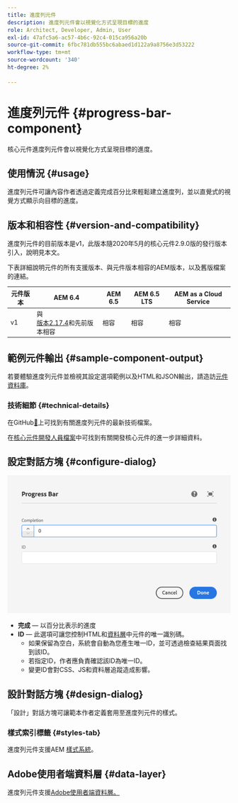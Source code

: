 ```yaml
---
title: 進度列元件
description: 進度列元件會以視覺化方式呈現目標的進度
role: Architect, Developer, Admin, User
exl-id: 47afc5a6-ac57-4b6c-92c4-015ca956a20b
source-git-commit: 6fbc781db555bc6abaed1d122a9a8756e3d53222
workflow-type: tm+mt
source-wordcount: '340'
ht-degree: 2%

---
```


# 進度列元件 {#progress-bar-component}

核心元件進度列元件會以視覺化方式呈現目標的進度。

## 使用情況 {#usage}

進度列元件可讓內容作者透過定義完成百分比來輕鬆建立進度列，並以直覺式的視覺方式顯示向目標的進度。

## 版本和相容性 {#version-and-compatibility}

進度列元件的目前版本是v1，此版本隨2020年5月的核心元件2.9.0版的發行版本引入，說明見本文。

下表詳細說明元件的所有支援版本、與元件版本相容的AEM版本，以及舊版檔案的連結。

| 元件版本 | AEM 6.4 | AEM 6.5 | AEM 6.5 LTS | AEM as a Cloud Service  |
|---|---|---|---|---|
| v1 | 與<br>[版本2.17.4](/help/versions.md)和先前版本相容 | 相容 | 相容 | 相容 |

## 範例元件輸出 {#sample-component-output}

若要體驗進度列元件並檢視其設定選項範例以及HTML和JSON輸出，請造訪[元件資料庫](https://adobe.com/go/aem_cmp_library_progressbar_tw)。

### 技術細節 {#technical-details}

在GitHub[&#128279;](https://adobe.com/go/aem_cmp_tech_progress_v1)上可找到有關進度列元件的最新技術檔案。

在[核心元件開發人員檔案](/help/developing/overview.md)中可找到有關開發核心元件的進一步詳細資料。

## 設定對話方塊 {#configure-dialog}

![進度列元件的編輯對話方塊](/help/assets/progress-bar-edit.png)

* **完成** — 以百分比表示的進度
* **ID** — 此選項可讓您控制HTML和[資料層](/help/developing/data-layer/overview.md)中元件的唯一識別碼。
   * 如果保留為空白，系統會自動為您產生唯一ID，並可透過檢查結果頁面找到該ID。
   * 若指定ID，作者應負責確認該ID為唯一ID。
   * 變更ID會對CSS、JS和資料層追蹤造成影響。

## 設計對話方塊 {#design-dialog}

「設計」對話方塊可讓範本作者定義套用至進度列元件的樣式。

### 樣式索引標籤 {#styles-tab}

進度列元件支援AEM [樣式系統](/help/get-started/authoring.md#component-styling)。

## Adobe使用者端資料層 {#data-layer}

進度列元件支援[Adobe使用者端資料層。](/help/developing/data-layer/overview.md)

